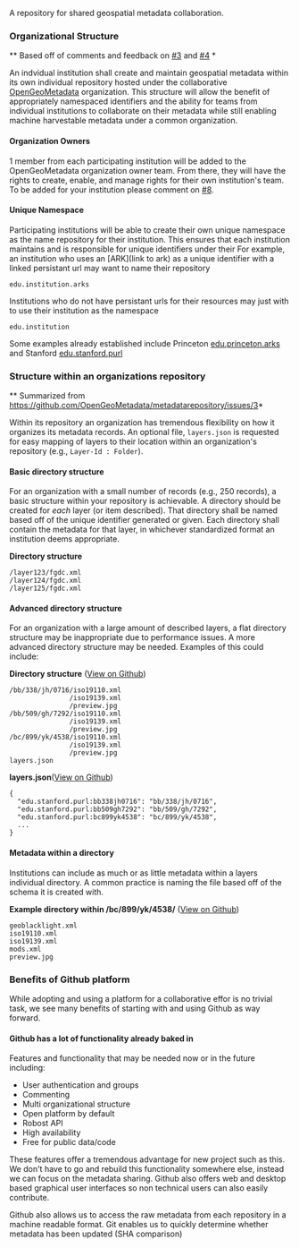 A repository for shared geospatial metadata collaboration.



### Organizational Structure

** Based off of comments and feedback on [#3](https://github.com/OpenGeoMetadata/metadatarepository/issues/3) and [#4](https://github.com/OpenGeoMetadata/metadatarepository/issues/4) *

An indvidual institution shall create and maintain geospatial metadata within its own individual repository hosted under the collaborative [OpenGeoMetadata](https://github.com/opengeometadata) organization. This structure will allow the benefit of appropriately namespaced identifiers and the ability for teams from individual institutions to collaborate on their metadata while still enabling machine harvestable metadata under a common organization.

#### Organization Owners

1 member from each participating institution will be added to the OpenGeoMetadata organization owner team. From there, they will have the rights to create, enable, and manage rights for their own institution's team. To be added for your institution please comment on [#8](https://github.com/OpenGeoMetadata/metadatarepository/issues/8).

#### Unique Namespace

Participating institutions will be able to create their own unique namespace as the name repository for their institution. This ensures that each institution maintains and is responsible for unique identifiers under their For example, an institution who uses an [ARK](link to ark) as a unique identifier with a linked persistant url may want to name their repository

```
edu.institution.arks
```

Institutions who do not have persistant urls for their resources may just with to use their institution as the namespace

```
edu.institution
```

Some examples already established include Princeton [edu.princeton.arks](https://github.com/OpenGeoMetadata/edu.princeton.arks) and Stanford [edu.stanford.purl](https://github.com/OpenGeoMetadata/edu.stanford.purl)


### Structure within an organizations repository

** Summarized from https://github.com/OpenGeoMetadata/metadatarepository/issues/3*

Within its repository an organization has tremendous flexibility on how it organizes its metadata records. An optional file, `layers.json` is requested for easy mapping of layers to their location within an organization's repository (e.g., `Layer-Id : Folder`).

#### Basic directory structure

For an organization with a small number of records (e.g., 250 records), a basic structure within your repository is achievable. A directory should be created for *each* layer (or item described). That directory shall be named based off of the unique identifier generated or given. Each directory shall contain the metadata for that layer, in whichever standardized format an institution deems appropriate.

**Directory structure**
```
/layer123/fgdc.xml
/layer124/fgdc.xml
/layer125/fgdc.xml
```

#### Advanced directory structure

For an organization with a large amount of described layers, a flat directory structure may be inappropriate due to performance issues. A more advanced directory structure may be needed. Examples of this could include:

**Directory structure** ([View on Github](https://github.com/OpenGeoMetadata/edu.stanford.purl))
```
/bb/338/jh/0716/iso19110.xml
               /iso19139.xml
               /preview.jpg
/bb/509/gh/7292/iso19110.xml
               /iso19139.xml
               /preview.jpg
/bc/899/yk/4538/iso19110.xml
               /iso19139.xml
               /preview.jpg
layers.json
```

**layers.json**([View on Github](https://github.com/OpenGeoMetadata/edu.stanford.purl/blob/master/layers.json))
```
{
  "edu.stanford.purl:bb338jh0716": "bb/338/jh/0716",
  "edu.stanford.purl:bb509gh7292": "bb/509/gh/7292",
  "edu.stanford.purl:bc899yk4538": "bc/899/yk/4538",
  ...
}
```

#### Metadata within a directory

Institutions can include as much or as little metadata within a layers individual directory. A common practice is naming the file based off of the schema it is created with.

**Example directory within /bc/899/yk/4538/** ([View on Github](https://github.com/OpenGeoMetadata/edu.stanford.purl/tree/master/bc/899/yk/4538))
```
geoblacklight.xml
iso19110.xml
iso19139.xml
mods.xml
preview.jpg
```


### Benefits of Github platform

While adopting and using a platform for a collaborative effor is no trivial task, we see many benefits of starting with and using Github as way forward.

#### Github has a lot of functionality already baked in

Features and functionality that may be needed now or in the future including:

 - User authentication and groups
 - Commenting
 - Multi organizational structure
 - Open platform by default
 - Robost API
 - High availability
 - Free for public data/code
 
These features offer a tremendous advantage for  new project such as this. We don't have to go and rebuild this functionality somewhere else, instead we can focus on the metadata sharing. Github also offers web and desktop based graphical user interfaces so non technical users can also easily contribute.

Github also allows us to access the raw metadata from each repository in a machine readable format. Git enables us to quickly determine whether metadata has been updated (SHA comparison)